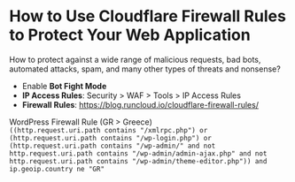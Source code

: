 # How to Use Cloudflare Firewall Rules to Protect Your Web Application
How to protect against a wide range of malicious requests, bad bots, automated attacks, spam, and many other types of threats and nonsense?  
- Enable **Bot Fight Mode**  
- **IP Access Rules**: Security > WAF > Tools > IP Access Rules
- **Firewall Rules**: https://blog.runcloud.io/cloudflare-firewall-rules/

WordPress Firewall Rule (GR > Greece)  
`((http.request.uri.path contains "/xmlrpc.php") or (http.request.uri.path contains "/wp-login.php") or (http.request.uri.path contains "/wp-admin/" and not http.request.uri.path contains "/wp-admin/admin-ajax.php" and not http.request.uri.path contains "/wp-admin/theme-editor.php")) and ip.geoip.country ne "GR"`
